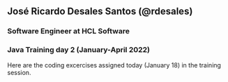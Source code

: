 ## José Ricardo Desales Santos (@rdesales)
### Software Engineer at **HCL Software**

### Java Training day 2 **(January-April 2022)**


Here are the coding excercises assigned today (January 18) in the training session. 
